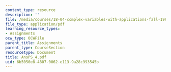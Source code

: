 ```yaml
---
content_type: resource
description: ''
file: /media/courses/18-04-complex-variables-with-applications-fall-1999/6b5050e848070062e1139a28c993545b_AnsPS_4.pdf
file_type: application/pdf
learning_resource_types:
- Assignments
ocw_type: OCWFile
parent_title: Assignments
parent_type: CourseSection
resourcetype: Document
title: AnsPS_4.pdf
uid: 6b5050e8-4807-0062-e113-9a28c993545b
---
```

